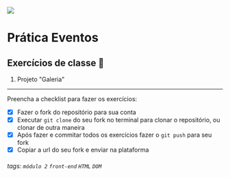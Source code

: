 ![](https://i.imgur.com/xG74tOh.png)

# Prática Eventos

## Exercícios de classe 🏫
1. Projeto "Galeria"

---

Preencha a checklist para fazer os exercícios:

-   [x] Fazer o fork do repositório para sua conta
-   [x] Executar `git clone` do seu fork no terminal para clonar o repositório, ou clonar de outra maneira
-   [x] Após fazer e commitar todos os exercícios fazer o `git push` para seu fork
-   [x] Copiar a url do seu fork e enviar na plataforma

###### tags: `módulo 2` `front-end` `HTML` `DOM`

